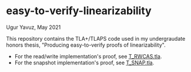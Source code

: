# easy-to-verify-linearizability
Ugur Yavuz, May 2021

This repository contains the TLA+/TLAPS code used in my undergraudate honors thesis, "Producing easy-to-verify proofs of linearizability".
* For the read/write implementation's proof, see [T_RWCAS.tla](https://github.com/uguryavuz/easy-to-verify-linearizability/blob/main/T_RWCAS.tla).
* For the snapshot implementation's proof, see [T_SNAP.tla](https://github.com/uguryavuz/easy-to-verify-linearizability/blob/main/T_SNAP.tla).
